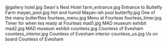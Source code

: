 @gallery
hotel.jpg		Swan's Nest Hotel
farm_entrance.jpg		Entrance to Buttefly Farm
mayan_pool.jpg		Hot and humid Mayan-ish pool
butterfly.jpg		One of the many butterflies
fourteas_menu.jpg		Menu at Fourteas
fourteas_timer.jpg		Timer for when tea ready at Fourteas
mad1.jpg		MAD museum exhibit
mad2.jpg		MAD museum exhibit
countess.jpg		Countess of Evesham
countess_interior.jpg		Countess of Evesham interior
countess_us.jpg		Us on board Countess of Evesham
